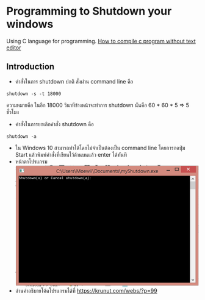 # Programming to Shutdown your windows
Using C language for programming. [How to compile c program without text editor](https://youtu.be/Sh0KfH7wg6U)
## Introduction
* คำสั่งในการ shutdown ปกติ สั่งผ่าน command line คือ
``` 
shutdown -s -t 18000
``` 
ความหมายคือ ในอีก 18000 วินาทีข้างหน้าจะทำการ shutdown นั่นคือ 60 * 60 * 5 => 5 ชั่วโมง
* คำสั่งในการยกเลิกคำสั่ง shutdown คือ
```
shutdown -a
```
* ใน Windows 10 สามารถทำได้โดยไม่จำเป็นต้องเป็น command line โดยการกดปุ่ม Start แล้วพิมพ์คำสั่งที่เขียนไว้ด้านบนแล้ว enter ได้ทันที
* หน้าตาโปรแกรม
![interface program](/interface_program.png)
* อ่านคำอธิบายโค้ดโปรแกรมได้ที่ https://krunut.com/webs/?p=99
